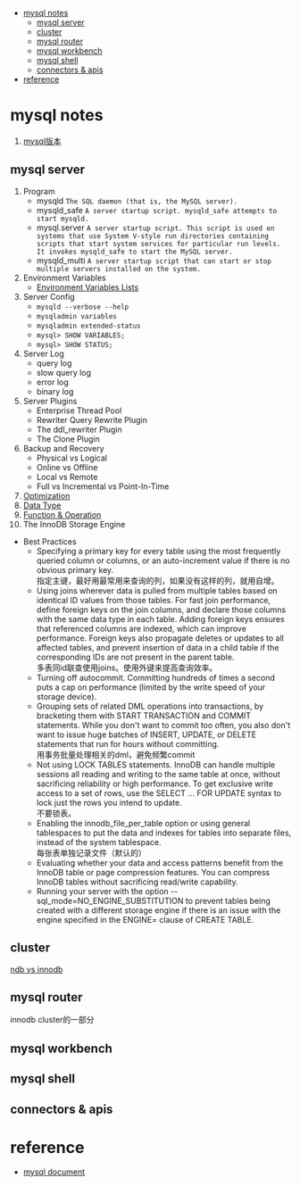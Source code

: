 - [mysql notes](#mysql-notes)
  - [mysql server](#mysql-server)
  - [cluster](#cluster)
  - [mysql router](#mysql-router)
  - [mysql workbench](#mysql-workbench)
  - [mysql shell](#mysql-shell)
  - [connectors & apis](#connectors--apis)
- [reference](#reference)

# mysql notes
1. [mysql版本](https://blog.csdn.net/liang_0609/article/details/77334959)

## mysql server
1. Program
   - mysqld `The SQL daemon (that is, the MySQL server).`
   - mysqld_safe  `A server startup script. mysqld_safe attempts to start mysqld.`
   - mysql.server   `A server startup script. This script is used on systems that use System V-style run directories containing scripts that start system services for particular run levels. It invokes mysqld_safe to start the MySQL server.`
   - mysqld_multi  `A server startup script that can start or stop multiple servers installed on the system.`
2. Environment Variables
   - [Environment Variables Lists](https://dev.mysql.com/doc/refman/8.0/en/environment-variables.html)
3. Server Config
   - `mysqld --verbose --help`
   - `mysqladmin variables`
   - `mysqladmin extended-status`
   - `mysql> SHOW VARIABLES;`
   - `mysql> SHOW STATUS;`
4. Server Log
   - query log
   - slow query log
   - error log
   - binary log
5. Server Plugins
   - Enterprise Thread Pool
   - Rewriter Query Rewrite Plugin
   - The ddl_rewriter Plugin
   - The Clone Plugin
6. Backup and Recovery
   - Physical vs Logical
   - Online vs Offline
   - Local vs Remote
   - Full vs Incremental vs Point-In-Time
7. [Optimization](https://dev.mysql.com/doc/refman/8.0/en/optimization.html)
8. [Data Type](https://dev.mysql.com/doc/refman/8.0/en/data-types.html)
9. [Function & Operation](https://dev.mysql.com/doc/refman/8.0/en/func-op-summary-ref.html)
10. The InnoDB Storage Engine
   - Best Practices
     - Specifying a primary key for every table using the most frequently queried column or columns, or an auto-increment value if there is no obvious primary key.   
     指定主键，最好用最常用来查询的列，如果没有这样的列，就用自增。
     - Using joins wherever data is pulled from multiple tables based on identical ID values from those tables. For fast join performance, define foreign keys on the join columns, and declare those columns with the same data type in each table. Adding foreign keys ensures that referenced columns are indexed, which can improve performance. Foreign keys also propagate deletes or updates to all affected tables, and prevent insertion of data in a child table if the corresponding IDs are not present in the parent table.   
     多表同id联查使用joins。使用外键来提高查询效率。
     - Turning off autocommit. Committing hundreds of times a second puts a cap on performance (limited by the write speed of your storage device).
     - Grouping sets of related DML operations into transactions, by bracketing them with START TRANSACTION and COMMIT statements. While you don't want to commit too often, you also don't want to issue huge batches of INSERT, UPDATE, or DELETE statements that run for hours without committing.   
     用事务批量处理相关的dml，避免频繁commit
     - Not using LOCK TABLES statements. InnoDB can handle multiple sessions all reading and writing to the same table at once, without sacrificing reliability or high performance. To get exclusive write access to a set of rows, use the SELECT ... FOR UPDATE syntax to lock just the rows you intend to update.   
     不要锁表。
     - Enabling the innodb_file_per_table option or using general tablespaces to put the data and indexes for tables into separate files, instead of the system tablespace.   
     每张表单独记录文件（默认的）
     - Evaluating whether your data and access patterns benefit from the InnoDB table or page compression features. You can compress InnoDB tables without sacrificing read/write capability.
     - Running your server with the option --sql_mode=NO_ENGINE_SUBSTITUTION to prevent tables being created with a different storage engine if there is an issue with the engine specified in the ENGINE= clause of CREATE TABLE.



## cluster
[ndb vs innodb](https://dev.mysql.com/doc/mysql-cluster-excerpt/5.7/en/mysql-cluster-ndb-innodb-engines.html)

## mysql router
innodb cluster的一部分

## mysql workbench

## mysql shell

## connectors & apis

# reference

- [mysql document](https://dev.mysql.com/doc/)
